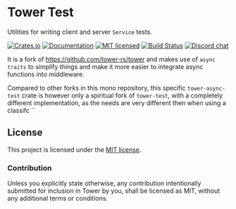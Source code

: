 # Tower Test

Utilities for writing client and server `Service` tests.

[![Crates.io][crates-badge]][crates-url]
[![Documentation][docs-badge]][docs-url]
[![MIT licensed][mit-badge]][mit-url]
[![Build Status][actions-badge]][actions-url]
[![Discord chat][discord-badge]][discord-url]

It is a fork of <https://github.com/tower-rs/tower>
and makes use of `async traits` to simplify things and make it more easier
to integrate async functions into middleware.

Compared to other forks in this mono repository, this specific `tower-async-test` crate is however
only a spiritual fork of `tower-test`, with a completely different implementation,
as the needs are very different then when using a classifc ``

[crates-badge]: https://img.shields.io/crates/v/tower_async_test.svg
[crates-url]: https://crates.io/crates/tower-async-test
[docs-badge]: https://docs.rs/tower-async-test/badge.svg
[docs-url]: https://docs.rs/tower-async-test
[mit-badge]: https://img.shields.io/badge/license-MIT-blue.svg
[mit-url]: LICENSE
[actions-badge]: https://github.com/tower-rs/tower/workflows/CI/badge.svg
[actions-url]:https://github.com/tower-rs/tower/actions?query=workflow%3ACI
[discord-badge]: https://img.shields.io/discord/500028886025895936?logo=discord&label=discord&logoColor=white
[discord-url]: https://discord.gg/EeF3cQw

## License

This project is licensed under the [MIT license](LICENSE).

### Contribution

Unless you explicitly state otherwise, any contribution intentionally submitted
for inclusion in Tower by you, shall be licensed as MIT, without any additional
terms or conditions.

